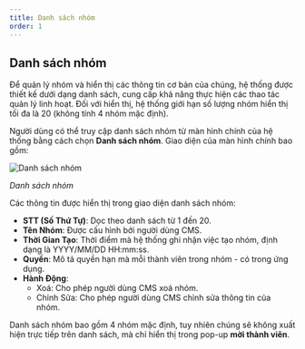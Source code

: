 ```yaml
---
title: Danh sách nhóm
order: 1
---
```


## Danh sách nhóm

Để quản lý nhóm và hiển thị các thông tin cơ bản của chúng, hệ thống được thiết kế dưới dạng danh sách, cung cấp khả năng thực hiện các thao tác quản lý linh hoạt. Đối với hiển thị, hệ thống giới hạn số lượng nhóm hiển thị tối đa là 20 (không tính 4 nhóm mặc định).

Người dùng có thể truy cập danh sách nhóm từ màn hình chính của hệ thống bằng cách chọn **Danh sách nhóm**. Giao diện của màn hình chính bao gồm:

![Danh sách nhóm](/docs/images/streaming-platform/app-management/03-group/list.png)

_Danh sách nhóm_

Các thông tin được hiển thị trong giao diện danh sách nhóm:

- **STT (Số Thứ Tự)**: Dọc theo danh sách từ 1 đến 20.
- **Tên Nhóm**: Được cấu hình bởi người dùng CMS.
- **Thời Gian Tạo**: Thời điểm mà hệ thống ghi nhận việc tạo nhóm, định dạng là YYYY/MM/DD HH:mm:ss.
- **Quyền**: Mô tả quyền hạn mà mỗi thành viên trong nhóm - có trong ứng dụng.
- **Hành Động**:
  - Xoá: Cho phép người dùng CMS xoá nhóm.
  - Chỉnh Sửa: Cho phép người dùng CMS chỉnh sửa thông tin của nhóm.

Danh sách nhóm bao gồm 4 nhóm mặc định, tuy nhiên chúng sẽ không xuất hiện trực tiếp trên danh sách, mà chỉ hiển thị trong pop-up **mời thành viên**.
